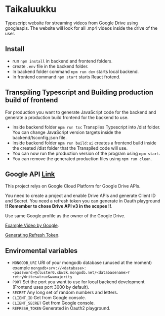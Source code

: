 # Taikaluukku
Typescript website for streaming videos from Google Drive using googleapis. The website will look for all .mp4 videos inside the drive of the user.

## Install

* run `npm install` in backend and frontend folders.
* create `.env` file in the backend folder.
* In backend folder command `npm run dev` starts local backend.
* In frontend command `npm start` starts React frotend.

## Transpiling Typescript and Building production build of frontend

For production you want to generate JavaScript code for the backend and generate a production build frontend for the backend to use.

* Inside backend folder `npm run tsc` Transpiles Typescript into /dist folder. You can change JavaScript version targets inside the backend/tsconfig.json file.
* Inside backend folder `npm run build:ui` creates a frontend build inside the created /dist folder that the Transpiled code will use.
* You can now run the production version of the program using `npm start`.
* You can remove the generated production files using `npm run clean`.

## Google API [Link](https://console.cloud.google.com/)

This project relys on Google Cloud Platform for Google Drive APIs. 

You need to create a project and enable Drive APIs and generate Client ID and Secret. You need a refresh token you can generate in Oauth playground **!! Remember to chose Drive API v3 in the scopes !!**.

Use same Google profile as the owner of the Google Drive.

[Example Video by Google](https://www.youtube.com/watch?v=DYAwYxVs2TI).

[Generating Refresh Token](https://www.youtube.com/watch?v=hfWe1gPCnzc).

## Enviromental variables

* `MONGODB_URI` URI of your mongodb database (unused at the moment) example `mongodb+srv://<database>:<password>@cluster0.xbw3k.mongodb.net/<databasename>?retryWrites=true&w=majority`
* `PORT` Set the port you want to use for local backend development (Frontend uses port 3000 by default).
* `SECRET` Any long set of random numbers and letters.
* `CLIENT_ID` Get from Google console.
* `CLIENT_SECRET` Get from Google console.
* `REFRESH_TOKEN` Generated in Oauth2 playground.
